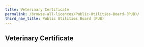 ```yaml
---
title: Veterinary Certificate
permalink: /browse-all-licences/Public-Utilities-Board-(PUB)/
third_nav_title: Public Utilities Board (PUB)
---
```

## Veterinary Certificate
